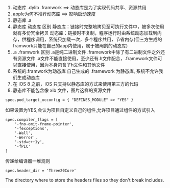 1. 动态库 .dylib .framwork ==> 动态库是为了实现代码共享、资源共用
2. apple为何不推荐动态库  ==> 影响启动速度
3. 静态库 .a
4. 静态库 动态库 区别
静态库：链接时完整地拷贝至可执行文件中，被多次使用就有多份冗余拷贝
动态库：链接时不复制，程序运行时由系统动态加载到内存，供程序调用，系统只加载一次，多个程序共用，节省内存(但三方生成的framwork只能在自己的app内使用，属于被阉割的动态库)
5. .a .framwork 区别
.a是纯二进制文件  .framework中除了有二进制文件之外还有资源文件
.a文件不能直接使用，至少还有.h文件配合，.framework文件可以直接使用，因为本身包含了h文件和其他文件
6. 系统的.framwork为动态库  自己生成的 .framework 为静态库, 系统不允许我们生成动态库
7. 在 iOS 8 之前，iOS 只支持以静态库的方式来使用第三方的代码
8. 静态库不能包含像 xib 文件，图片这样的资源文件

```
spec.pod_target_xcconfig = { "DEFINES_MODULE" => "YES" }
```
如果设置为YES,会认为项目自定义自己的组件,允许项目通过组件的方式引入

```
spec.compiler_flags = [
    '-fno-omit-frame-pointer',
    '-fexceptions',
    '-Wall',
    '-Werror',
    '-std=c++1y',
    '-fPIC'
]
```
传递给编译器一堆规则


```
spec.header_dir = 'Three20Core'
```
The directory where to store the headers files so they don't break includes.